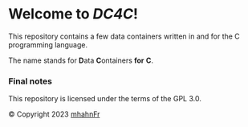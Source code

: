 # Welcome to _DC4C_!
This repository contains a few data containers written in and for the C programming language.

The name stands for **D**ata **C**ontainers **for** **C**.

### Final notes
This repository is licensed under the terms of the GPL 3.0.

© Copyright 2023 [mhahnFr][1]

[1]: https://github.com/mhahnFr
